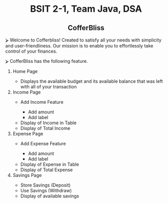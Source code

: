 <h1 align ="center">BSIT 2-1, Team Java, DSA </h1>
<h2 align ="center">CofferBliss</h2>

<p align ="left">⮚	Welcome to Cofferbliss! Created to satisfy all your needs with simplicity and user-friendliness. Our mission is to enable you to effortlessly take control of your finances.</p>
<p align ="left">⮚ CofferBliss has the following feature.</p>

<ol>
  <li>Home Page</li>
  <ul>
      <li>Displays the available budget and its available balance that was left with all of your transaction</li>
  </ul>
  <li>Income Page</li>
    <ul>
      <li>Add Income Feature</li>
      <ul>
      <li>Add amount</li>
      <li>Add label</li>
  </ul>
      <li>Display of Income in Table</li>
      <li>Display of Total Income</li>
  </ul>
  <li>Expense Page</li>
      <ul>
      <li>Add Expense Feature</li>
      <ul>
      <li>Add amount</li>
      <li>Add label</li>
  </ul>
      <li>Display of Expense in Table</li>
      <li>Display of Total Expense</li>
  </ul>
  <li>Savings Page</li>
    <ul>
      <li>Store Savings (Deposit)</li>
      <li>Use Savings (Withdraw)</li>
      <li>Display of available savings</li>
  </ul>
</ol>
